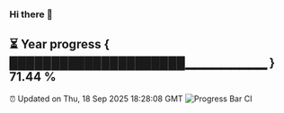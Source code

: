 ### Hi there 👋
⏳ Year progress { █████████████████████▁▁▁▁▁▁▁▁▁ } 71.44 %
---
⏰ Updated on Thu, 18 Sep 2025 18:28:08 GMT
![Progress Bar CI](https://github.com/liununu/liununu/workflows/Progress%20Bar%20CI/badge.svg)
